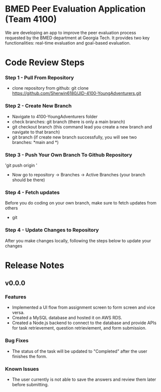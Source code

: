 # BMED Peer Evaluation Application (Team 4100)

We are developing an app to improve the peer evaluation process requested by the BMED department at Georgia Tech. It provides two key functionalities: real-time evaluation and goal-based evaluation.
# Code Review Steps
### Step 1 - Pull From Repository
* clone repository from github: git clone https://github.com/Sherwin6180/JID-4100-YoungAdventurers.git
### Step 2 - Create New Branch
* Navigate to 4100-YoungAdventurers folder
* check branches: git branch (there is only a main branch)
* git checkout branch <branch-name> (this command lead you create a new branch and navigate to that branch)
* git branch (if create new branch successfully, you will see two branches: *main and *<branch-name>)
### Step 3 - Push Your Own Branch To Github Repository
'git push origin <branch-name>'
* Now go to repository -> Branches -> Active Branches (your branch should be there)
### Step 4 - Fetch updates
Before you do coding on your own branch, make sure to fetch updates from others
* git
### Step 4 - Update Changes to Repository
After you make changes locally, following the steps below to update your changes

# Release Notes
## v0.0.0
### Features
* Implemented a UI flow from assignment screen to form screen and vice versa.
* Created a MySQL database and hosted it on AWS RDS.
* Created a Node.js backend to connect to the database and provide APIs for task retrievement, question retrieviement, and form submission.
### Bug Fixes
* The status of the task will be updated to "Completed" after the user finishes the form.
### Known Issues
* The user currently is not able to save the answers and review them later before submitting.
